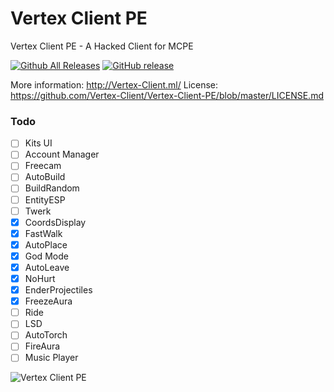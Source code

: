 # Vertex Client PE
Vertex Client PE - A Hacked Client for MCPE

[![Github All Releases](https://img.shields.io/github/downloads/Vertex-Client/Vertex-Client-PE/total.svg)](https://github.com/Vertex-Client/Vertex-Client-PE/releases/) [![GitHub release](https://img.shields.io/github/release/Vertex-Client/Vertex-Client-PE.svg)](https://github.com/Vertex-Client/Vertex-Client-PE/releases/latest)

More information: http://Vertex-Client.ml/
License: https://github.com/Vertex-Client/Vertex-Client-PE/blob/master/LICENSE.md

### Todo
- [ ] Kits UI
- [ ] Account Manager
- [ ] Freecam
- [ ] AutoBuild
- [ ] BuildRandom
- [ ] EntityESP
- [ ] Twerk
- [x] CoordsDisplay
- [x] FastWalk
- [x] AutoPlace
- [x] God Mode
- [x] AutoLeave
- [x] NoHurt
- [x] EnderProjectiles
- [x] FreezeAura
- [ ] Ride
- [ ] LSD
- [ ] AutoTorch
- [ ] FireAura
- [ ] Music Player

![Vertex Client PE](http://i.imgur.com/onBWDEI.png)
